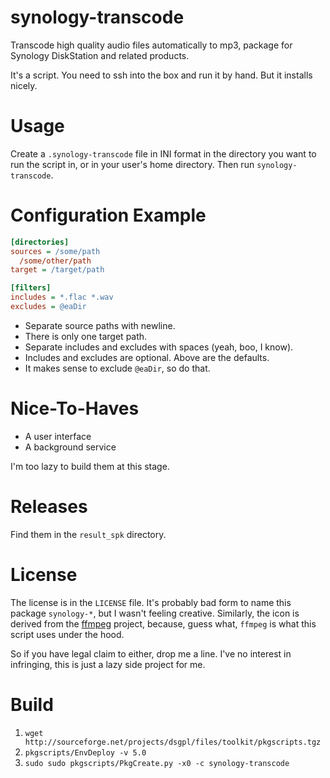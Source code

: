 synology-transcode
==================

Transcode high quality audio files automatically to mp3, package for Synology
DiskStation and related products.

It's a script. You need to ssh into the box and run it by hand. But it installs
nicely.


Usage
=====

Create a `.synology-transcode` file in INI format in the directory you want to
run the script in, or in your user's home directory. Then run
`synology-transcode`.


Configuration Example
=====================

```ini
[directories]
sources = /some/path
  /some/other/path
target = /target/path

[filters]
includes = *.flac *.wav
excludes = @eaDir
```

- Separate source paths with newline.
- There is only one target path.
- Separate includes and excludes with spaces (yeah, boo, I know).
- Includes and excludes are optional. Above are the defaults.
- It makes sense to exclude `@eaDir`, so do that.


Nice-To-Haves
=============

- A user interface
- A background service

I'm too lazy to build them at this stage.


Releases
========

Find them in the `result_spk` directory.


License
=======

The license is in the `LICENSE` file. It's probably bad form to name this package
`synology-*`, but I wasn't feeling creative. Similarly, the icon is derived from
the [ffmpeg](http://www.ffmpeg.org/) project, because, guess what, `ffmpeg` is
what this script uses under the hood.

So if you have legal claim to either, drop me a line. I've no interest in
infringing, this is just a lazy side project for me.


Build
=====

1. `wget http://sourceforge.net/projects/dsgpl/files/toolkit/pkgscripts.tgz`
1. `pkgscripts/EnvDeploy -v 5.0`
1. `sudo sudo pkgscripts/PkgCreate.py -x0 -c synology-transcode`
